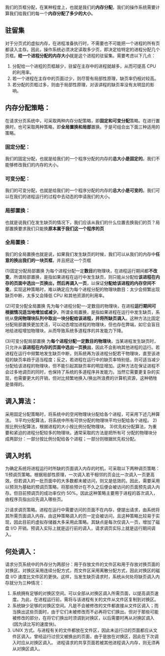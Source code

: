 我们的页框分配，在某种程度上，也就是我们的**内存分配**，我们的操作系统需要计算我们给我们的每一个**内存分配了多少的大小**。
## 驻留集
对于分页式的虚拟内存，在进程准备执行时，不需要也不可能把一个进程的所有页都读入主存。因此，操作系统必须决定读取多少页，即决定给特定的进程分配几个页框。**给一个进程分配的内存大小**就是这个进程的驻留集。需要考虑以下几点：
1) 分配给一个进程的页框越少，驻留在主存中的进程就越多，从而可提高 CPU 的利用率。
2) 若一个进程在主存中的页面过少，则尽管有局部性原理，缺页率仍相对较高。
3) 若分配的页框过多，则由于局部性原理，对该讲程的缺页率没有太明显的影响。

## 内存分配策略：
在请求分页系统中，可采取两种内存分配策略，即**固定和可变分配**策略。在进行置换时，也可采取两种策略，即**全局置换和局部**置换。于是可组合出下面三种适用的策略。

### 固定分配：
我们的固定分配，也就是给我们的一个程序分配的内存的**总大小是固定的**。我们不能够修改我们的内存的大小。

### 可变分配：
我们的可变分配，也就是给我们的一个程序分配的内存的**总大小是可变的**。我们可以在我们的进程运行的过程中去动态的申请我们的大小。

### 局部置换：
也就是说我们在发生缺页的情况下，我们应该从我们的什么位置去换我们的页？局部置换要求我们只能换**原本属于我们这一个程序的页**

### 全局置换：
我们的全局置换也就是说，如果我们发生缺页的时候，我们可以从我们的内存中**任意的换出我们的一块页框**，并且把这一个页框

(1)固定分配局部置换
为每个进程分配一定**数目**的物理块，在进程运行期间都**不改变**。所谓局部置换，是指如果进程在运行中发生缺页，则只能从分配给**该进程在内存的页面中选出一页换出，然后再调入一页**，以保证**分配给该进程的内存空间不变**。实现这种策略时，难以确定应为每个进程分配的物理块数目：太少会频繁出现缺页中断，太多又会降低 CPU 和其他资源的利用率。

(2)可变分配全局置换
先为每个进程分配一-定数目的物理块，在进程**运行期间可根据情况适当地增加或减少**。所谓全局置换，是指如果进程在运行中发生缺页，系统从**空闲物理块队列中取出一块分配给该进程，并将所缺页调入**。这种方法比固定分配局部置换更加灵活，可以动态增加进程的物理块，但也存在弊端，如它会盲目地给进程增加物理块，从而导致系统多道程序的并发能力下降。

 (3)可变分配局部置换
为**每个进程分配一定数目的物理块**，当某进程发生缺页时，只允许从**该进程在内存的页面中选出一页换出**，因此不会影响其他进程的运行。若进程在运行中频繁地发生缺页中断，则系统再为该进程分配若干物理块，直至该进程的缺页率趋于适当程度；反之，若进程在运行中的缺页率特别低，则可适当减少分配给该进程的物理块，但不能引起其缺页率的明显增加。这种方法在保证进程不会过多地调页的同时，也保持了系统的多道程序并发能力。当然它需要更复杂的实现，也需要更大的开销，但对比频繁地换入/换出所浪费的计算机资源，这种牺牲是值得的。

## 调入算法：
采用固定分配策略时，将系统中的空闲物理块分配给各个进程，可采用下述几种算法。
1)平均分配算法，将系统中所有可供分配的物理块平均分配给各个进程。
2)按比例分配算法，根据进程的大小按比例分配物理块。
3)优先权分配算法，为重要和紧迫的进程分配较多的物理块。通常采取的方法是把所有可
分配的物理块分成两部分：一部分按比例分配给各个进程；一部分则根据优先权分配。

## 调入时机
为确定系统将进程运行时所缺的页面调入内存的时机，可采取以下两种调页策略：
1)预调页策略。根据局部性原理，一次调入若干相邻的页会比一次调入一页更高效。但若调入的一批页面中的大多数都未被访问，则又是低效的。因此，需要采用以预测为基础的预调页策略，将那些预计在不久之后便会被访问的页面预先调入内存。但目前预调页的成功率仅约 50%。因此这种策略主要用于进程的首次调入，由程序员指出应先调入哪些页。

2)请求调页策略。进程在运行中需要访问的页面不在内存，便提出请求，由系统将其所需页面调入内存。由这种策略调入的页一定会被访问，且这种策略比较易于实现，因此目前的虚拟存储器大多采用此策略。其缺点是每次仅调入一页，增加了磁盘 I/O 开销。预调入实际上就是运行前的调入，请求调页实际上就是运行期间调入。

## 何处调入：
请求分页系统中的外存分为两部分：用于存放文件的文件区和用于存放对换页面的对换区。对换区采用连续分配方式，而文件区采用离散分配方式，因此对换区的磁盘 I/O 速度比文件区的更快。这样，当发生缺页请求时，系统从何处将缺页调入内存就分为三种情况：
1) 系统拥有足够的对换区空间。可以全部从对换区调入所需页面，以提高调页速度。为此，在进程运行前，需将与该进程有关的文件从文件区复制到对换区。
2) 系统缺少足够的对换区空间。凡是不会被修改的文件都直接从文件区调入；而当换出这些页面时，由于它们未被修改而不必再将它们换出。但对于那些可能被修改的部分，在将它们换出时须调到对换区，以后需要时再从对换区调入 (因为读比写的速度快)。
3) UNIX 方式。与进程有关的文件都放在文件区，因此未运行过的页面都应从文件区调入。曾经运行过但又被换出的页面，由于是放在对换区，因此在下次调入时应从对换区调入。
进程请求的共享页面若被其他进程调入内存，则无须再从对换区调入。